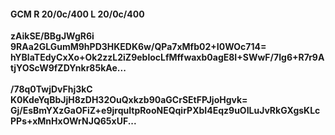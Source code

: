 #### GCM R 20/0c/400 L 20/0c/400
**zAikSE/BBgJWgR6i**<br/>**9RAa2GLGumM9hPD3HKEDK6w/QPa7xMfb02+I0WOc714=**<br/>**hYBlaTEdyCxXo+Ok2zzL2iZ9eblocLfMffwaxb0agE8I+SWwF/7Ig6+R7r9AtjYOScW9fZDYnkr85kAe...**<br/><br/>
**/78q0TwjDvFhj3kC**<br/>**K0KdeYqBbJjH8zDH32OuQxkzb90aGCrSEtFPJjoHgvk=**<br/>**Gj/EsBmYXzGaOFiZ+e9jrquItpRooNEQqirPXbI4Eqz9uOILuJvRkGXgsKLcPPs+xMnHxOWrNJQ65xUF...**